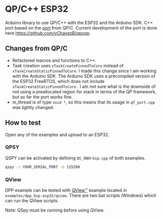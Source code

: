 # QP/C++ ESP32

Arduino library to use QP/C++ with the ESP32 and the Arduino SDK. 
C++ port based on the [port](https://github.com/QuantumLeaps/qpc/tree/master/ports/esp-idf) from QP/C. Current development of the port is done here https://github.com/vChavezB/qpcpp.



## Changes from QP/C

 - Refactored macros and functions to C++
 - Task creation uses `xTaskCreatePinnedToCore` instead of `xTaskCreateStaticPinnedToCore`. 
     I made this change since I  am working with the Arduino SDK. The Arduino SDK uses a precompiled version of the ESP32 FreeRTOS, which does not include  `xTaskCreateStaticPinnedToCore` . I am not sure what is the downside of not using a preallocated region for stack in terms of the QP framework, but so far the port works fine.
- m_thread is of type `void *`, so this means that its usage in `qf_port.cpp` was lightly changed. 


## How to test

Open any of the examples and upload to an ESP32. 

### QPSY

QSPY can be activated by defining `QS_ON`in `bsp.cpp` of both examples.

```bash
qspy -c YOUR_SERIAL_PORT -b 115200
```

### QView

DPP example can be tested with [QView™](https://www.state-machine.com/qtools/qview.html) example located in `examples/dpp_bsp-esp32/qview`. There are two bat scripts (Windows) which can run the QView scripts.


Note: QSpy must be running before using QView.




